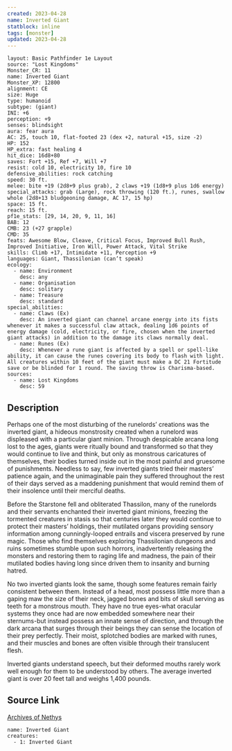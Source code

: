 ```yaml
---
created: 2023-04-28
name: Inverted Giant
statblock: inline
tags: [monster]
updated: 2023-04-28
---
```

```statblock
layout: Basic Pathfinder 1e Layout
source: "Lost Kingdoms"
Monster_CR: 11
name: Inverted Giant
Monster_XP: 12800
alignment: CE
size: Huge
type: humanoid
subtype: (giant)
INI: +6
perception: +9
senses: blindsight
aura: fear aura
AC: 25, touch 10, flat-footed 23 (dex +2, natural +15, size -2)
HP: 152
HP_extra: fast healing 4
hit_dice: 16d8+80
saves: Fort +15, Ref +7, Will +7
resist: cold 10, electricity 10, fire 10
defensive_abilities: rock catching
speed: 30 ft.
melee: bite +19 (2d8+9 plus grab), 2 claws +19 (1d8+9 plus 1d6 energy)
special_attacks: grab (Large), rock throwing (120 ft.), runes, swallow whole (2d8+13 bludgeoning damage, AC 17, 15 hp)
space: 15 ft.
reach: 15 ft.
pf1e_stats: [29, 14, 20, 9, 11, 16]
BAB: 12
CMB: 23 (+27 grapple)
CMD: 35
feats: Awesome Blow, Cleave, Critical Focus, Improved Bull Rush, Improved Initiative, Iron Will, Power Attack, Vital Strike
skills: Climb +17, Intimidate +11, Perception +9
languages: Giant, Thassilonian (can’t speak)
ecology:
  - name: Environment
    desc: any
  - name: Organisation
    desc: solitary
  - name: Treasure
    desc: standard
special_abilities:
  - name: Claws (Ex)
    desc: An inverted giant can channel arcane energy into its fists whenever it makes a successful claw attack, dealing 1d6 points of energy damage (cold, electricity, or fire, chosen when the inverted giant attacks) in addition to the damage its claws normally deal.
  - name: Runes (Ex)
    desc: Whenever a rune giant is affected by a spell or spell-like ability, it can cause the runes covering its body to flash with light. All creatures within 10 feet of the giant must make a DC 21 Fortitude save or be blinded for 1 round. The saving throw is Charisma-based.
sources:
  - name: Lost Kingdoms
    desc: 59
```
## Description
Perhaps one of the most disturbing of the runelords’ creations was the inverted giant, a hideous monstrosity created when a runelord was displeased with a particular giant minion. Through despicable arcana long lost to the ages, giants were ritually bound and transformed so that they would continue to live and think, but only as monstrous caricatures of themselves, their bodies turned inside out in the most painful and gruesome of punishments. Needless to say, few inverted giants tried their masters’ patience again, and the unimaginable pain they suffered throughout the rest of their days served as a maddening punishment that would remind them of their insolence until their merciful deaths.

Before the Starstone fell and obliterated Thassilon, many of the runelords and their servants enchanted their inverted giant minions, freezing the tormented creatures in stasis so that centuries later they would continue to protect their masters’ holdings, their mutilated organs providing sensory information among cunningly-looped entrails and viscera preserved by rune magic. Those who find themselves exploring Thassilonian dungeons and ruins sometimes stumble upon such horrors, inadvertently releasing the monsters and restoring them to raging life and madness, the pain of their mutilated bodies having long since driven them to insanity and burning hatred.

No two inverted giants look the same, though some features remain fairly consistent between them. Instead of a head, most possess little more than a gaping maw the size of their neck, jagged bones and bits of skull serving as teeth for a monstrous mouth. They have no true eyes-what oracular systems they once had are now embedded somewhere near their sternums-but instead possess an innate sense of direction, and through the dark arcana that surges through their beings they can sense the location of their prey perfectly. Their moist, splotched bodies are marked with runes, and their muscles and bones are often visible through their translucent flesh.

Inverted giants understand speech, but their deformed mouths rarely work well enough for them to be understood by others. The average inverted giant is over 20 feet tall and weighs 1,400 pounds.
## Source Link
[Archives of Nethys](https://aonprd.com/MonsterDisplay.aspx?ItemName=Inverted%20Giant)
```encounter-table
name: Inverted Giant
creatures:
  - 1: Inverted Giant
```
